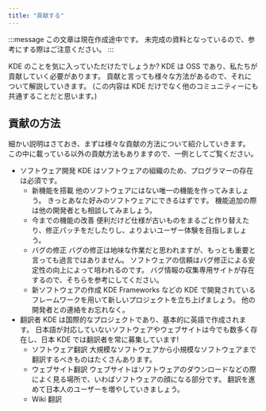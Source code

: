 ```yaml
---
title: "貢献する"
---
```

:::message
この文章は現在作成途中です。
未完成の資料となっているので、参考にする際はご注意ください。
:::

KDE のことを気に入っていただけたでしょうか?
KDE は OSS であり、私たちが貢献していく必要があります。
貢献と言っても様々な方法があるので、それについて解説していきます。
(この内容は KDE だけでなく他のコミュニティーにも共通することだと思います。)

## 貢献の方法
細かい説明はさておき、まずは様々な貢献の方法について紹介していきます。
この中に載っている以外の貢献方法もありますので、一例としてご覧ください。

- ソフトウェア開発
KDE はソフトウェアの組織のため、プログラマーの存在は必須です。
  - 新機能を搭載
  他のソフトウェアにはない唯一の機能を作ってみましょう。
  きっとあなた好みのソフトウェアにできるはずです。
  機能追加の際は他の開発者とも相談してみましょう。
  - 今までの機能の改善
  便利だけど仕様が古いものをまるごと作り替えたり、修正パッチをだしたりし、よりよいユーザー体験を目指しましょう。
  - バグの修正
  バグの修正は地味な作業だと思われますが、もっとも重要と言っても過言ではありません。
  ソフトウェアの信頼はバグ修正による安定性の向上によって培われるのです。
  バグ情報の収集専用サイトが存在するので、そちらを参考にしてください。
  - 新ソフトウェアの作成
  KDE Frameworks などの KDE で開発されているフレームワークを用いて新しいプロジェクトを立ち上げましょう。
  他の開発者との連絡をお忘れなく。
- 翻訳者
KDE は国際的なプロジェクトであり、基本的に英語で作成されます。
日本語が対応していないソフトウェアやウェブサイトは今でも数多く存在し、日本 KDE では翻訳者を常に募集しています!
  - ソフトウェア翻訳
  大規模なソフトウェアから小規模なソフトウェアまで翻訳するべきものはたくさんあります。
  - ウェブサイト翻訳
  ウェブサイトはソフトウェアのダウンロードなどの際によく見る場所で、いわばソフトウェアの顔になる部分です。
  翻訳を進めて日本人のユーザーを増やしていきましょう。
  - Wiki 翻訳
  <!-- # 次ここから開始 # -->
